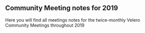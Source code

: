 ## Community Meeting notes for 2019

Here you will find all meetings notes for the twice-monthly Velero Community Meetings throughout 2019